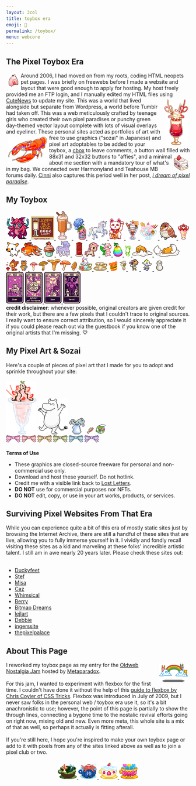 ```yaml
---
layout: 3col
title: toybox era
emoji: 🧸
permalink: /toybox/
menu: webcore
---
```


<div class="container" style="image-rendering: pixelated;">
    <div class="toy-flex-item">
        <h2>The Pixel Toybox Era</h2>
        <img src="/graphics/toy/cakepink.gif" align="left" style="margin: 5px;" title="made by duckyfeet, linked below">Around 2006, I had moved on from my roots, coding HTML neopets pet pages. I was briefly on freewebs before I made a website and layout that were good enough to apply for hosting. My host freely provided me an FTP login, and I manually edited my HTML files using <a target="_blank" href="https://cutephp.com">CuteNews</a><img src="/graphics/toy/soda1b.gif" align="right" style="margin: 5px;" title="made by jo of Whimsical!, linked below"> to update my site. This was a world that lived alongside but separate from Wordpress, a world before Tumblr had taken off. This was a web meticulously crafted by teenage girls who created their own pixel paradises or punchy green day-themed vector layout complete with lots of visual overlays and eyeliner. These personal sites acted as portfolios of art with <img src="/graphics/toy/harbortaffy_lobster.gif" align="left" style="margin: 5px;" title="made by Bitmap Dreams, linked below">free to use graphics ("sozai" in Japanese) and pixel art adoptables to be added to your toybox, a <a target="_blank" href="https://www.cbox.ws/">cbox</a> to leave comments, a button wall filled with 88x31 and 32x32 buttons to "affies", and a minimal <img src="/graphics/toy/nyan_strawbshort.gif" align="right" style="margin: 5px;" title="made by lejlart, linked below">about me section with a mandatory tour of what's in my bag. We connected over Harmonyland and Teahouse MB forums daily. <a target="_blank" href="https://cinni.net/">Cinni</a> also captures this period well in her post, <a target="_blank" href="https://zine.yesterweb.org/issue-00/index.php?page=8"><i>i dream of pixel paradise</i></a>.
    </div>
    <div class="toy-flex-item">
        <h2>My Toybox</h2>
        <div class="noext">
            <a target="_blank" href="https://creaturesinsi.de/">
                <img src="/graphics/toy/004_vespia_alastin.png" title="This is Serelia, a one-of-a-kind Vespia creature I've adopted from Creatures Inside">
            </a>
            <a target="_blank" href="https://xandra.cc/">
                <img src="/graphics/toy/happy-new-year-xandra-gift.gif" title="A new years 2024 pixel from Xandra">
            </a>
            <a target="_blank" href="https://www.deviantart.com/king-lulu-deer">
                <img src="/graphics/toy/psl_kingluludeer.gif"/>
            </a>
            <a target="_blank" href="https://www.lejlart.com/apple.html">
                <img src="/graphics/toy/lacroixhydrangea.gif">
            </a>
            <a target="_blank" href="https://www.lejlart.com/apple.html">
                <img src="/graphics/toy/unipix2.gif"/>
            </a>
            <a target="_blank" href="https://pixels.heylouise.space/">
                <img src="/graphics/toy/50-maneki-neko1.png">
            </a>
            <a target="_blank" href="https://www.lejlart.com/apple.html">
                <img src="/graphics/toy/nyan_sundae.gif">
            </a>
            <a target="_blank" href="https://web.archive.org/web/20061013174801/http://www.scribbleland.net/">
                <img src="/graphics/toy/parfait_scribbleland.gif">
            </a>
            <a target="_blank" href="http://pokyaron.fc2web.com/sozai.htm">
                <img src="/graphics/toy/bird1.gif">
            </a>
            <a target="_blank" href="https://web.archive.org/web/20160413180923/http://mooncat.official.jp/material/sweets.php">
                <img src="/graphics/toy/parfait2.png">
            </a>
            <a target="_blank" href="http://mes.fc2web.com/">
                <img src="/graphics/toy/smalldog1.gif">
            </a>
            <a target="_blank" href="https://www.lejlart.com/apple.html">
                <img src="/graphics/toy/goldfish1.gif">
            </a>
            <a target="_blank" href="https://www.lejlart.com/apple.html">
                <img src="/graphics/toy/cupc3.gif">
            </a>
            <a target="_blank" href="https://www.lejlart.com/apple.html">
                <img src="/graphics/toy/meltycornpixel.gif">
            </a>
            <a target="_blank" href="http://whimsical.heartette.net/">
                <img src="/graphics/toy/mail.gif">
            </a>
            <a target="_blank" href="https://www.lejlart.com/apple.html">
                <img src="/graphics/toy/toki_dolce.gif">
            </a>
            <a target="_blank" href="https://www.lejlart.com/apple.html">
                <img src="/graphics/toy/candychan.gif">
            </a>
            <a target="_blank" href="https://www.lejlart.com/apple.html">
                <img src="/graphics/toy/negg_rainbow.gif">
            </a>
            <a target="_blank" href="https://archive.sudomemo.net/">
                <img src="/graphics/toy/frog.gif">
            </a>
            <a target="_blank" href="https://www.lejlart.com/apple.html">
                <img src="/graphics/toy/gudetama_blanket.gif">
            </a>
            <a target="_blank" href="https://www.lejlart.com/apple.html">
                <img src="/graphics/toy/gudetama_hideegg.gif">
            </a>
            <a target="_blank" href="http://cute.lolipop.jp/hotchoco.html">
                <img src="/graphics/toy/bambi.gif"/>
            </a>
            <a target="_blank" href="https://blanketfort.neocities.org/">
                <img src="/graphics/toy/mail bear.gif"/>
            </a>
            <a target="_blank" href="https://www.deviantart.com/king-lulu-deer">
                <img src="/graphics/toy/mushroomjiggle_kingluludeer.gif"/>
            </a>
            <a target="_blank" href="https://www.lejlart.com/apple.html">
                <img src="/graphics/toy/bun_tearose.gif">
            </a>
            <a target="_blank" href="https://www.lejlart.com/apple.html">
                <img src="/graphics/toy/tcup8pastelylwblue.png">
            </a>
            <img src="/graphics/toy/burgerbounce.gif" title="If you know where this came from, please send me the link! I don't think it's from http://mirukuma.blogspot.com/p/sozai.html because they sadly stole and slightly recolored a ton of Scribbleland's pixels."/>
            <a target="_blank" href="http://sorahana.ciao.jp/">
                <img src="/graphics/toy/bee.gif">
            </a>
            <a target="_blank" href="https://ac.kuchiki.net/">
                <img src="/graphics/toy/saharah.gif" title="pixel friends | Saharah"/>
                <img src="/graphics/toy/tia.gif" title="pixel friends | Tia" />
                <img src="/graphics/toy/snowman.gif" title="pixel friends | Snowman"/>
            </a>
            <br>
            <a target="_blank" href="https://www.deviantart.com/king-lulu-deer">
                <img src="/graphics/toy/star_tarot_kingluludeer.gif"/> 
                <img src="/graphics/toy/wheeloffortune_tarot_kingluludeer.gif"/> 
                <img src="/graphics/toy/sun_tarot_kingluludeer.gif"/> 
                <img src="/graphics/toy/devil_tarot_kingluludeer.gif"/>
            </a>
            <br>
            <b>credit disclaimer</b>: whenever possible, original creators are given credit for their work, but there are a few pixels that I couldn't trace to original sources. I really want to ensure correct attribution, so I would sincerely appreciate it if you could please reach out via the guestbook if you know one of the original artists that I'm missing. &#9825;
        </div>
    </div>
    <div class="toy-flex-item">
        <h2>My Pixel Art & Sozai</h2>
        Here's a couple of pieces of pixel art that I made for you to adopt and sprinkle throughout your site: 
        <br>
        <br>
        <img src="/graphics/adoptables/parfait.png">
        <img src="/graphics/adoptables/dancing-moomin-lostletters.png" title="Note: I do not claim ownership of Moomin, I just drew him because he's the best boy">
        <img src="/graphics/adoptables/flowers-pitcher.png">
        <img src="/graphics/adoptables/tama_rocket_lost_letters.png" alt="a yellow dome with two blue windows emerges from a red space ship with fire emerging from the left side">
        <img src="/graphics/adoptables/tama_planet_lost_letters.png" alt="a green sleeping tamagotchi planet with a drop of drool emerging from the mouth with a cloud in the upper right">
        <br>
        <img src="/graphics/adoptables/bow-pink-lostletters.png">
        <img src="/graphics/adoptables/bow-blush-lostletters.png">
        <img src="/graphics/adoptables/bow-gold-lostletters.png">
        <img src="/graphics/adoptables/bow-matcha-lostletters.png">
        <img src="/graphics/adoptables/bow-seafoam-lostletters.png">
        <img src="/graphics/adoptables/bow-purple-lostletters.png">
        <br>
        <br>
        <b>Terms of Use</b>
        <ul>
            <li>These graphics are closed-source freeware for personal and non-commercial use only.
            </li>
            <li>Download and host these yourself. Do not hotlink.
            </li>
            <li>Credit me with a visible link back to <a href="https://lostletters.neocities.org/">Lost Letters</a>.
            </li>
            <li><b>DO NOT</b> use for commercial purposes nor NFTs.
            </li>
            <li><b>DO NOT</b> edit, copy, or use in your art works, products, or services.</li>
        </ul>
    </div>
    <div class="toy-flex-item">
        <h2>Surviving Pixel Websites From That Era</h2>
        While you can experience quite a bit of this era of mostly static sites just by browsing the Internet Archive, there are still a handful of these sites that are live, allowing you to fully immerse yourself in it. I vividly and fondly recall visiting these sites as a kid and marveling at these folks' incredible artistic talent. I still am in awe nearly 20 years later. Please check these sites out:
        <br>
        <br>
        <ul>
            <li><a target="_blank" href="https://www.jellyfishforest.com/duckyfeet/">Duckyfeet</a></li>
            <li><a target="_blank" href="https://www.mooncandy.net/stef/">Stef</a></li>
            <li><a target="_blank" href="http://misa.phoophie.com/home.html">Misa</a></li>
            <li><a target="_blank" href="http://caz.pausedlife.com/homepage.html">Caz</a></li>
            <li><a target="_blank" href="http://whimsical.heartette.net/">Whimsical</a></li>
            <li><a target="_blank" href="http://berry.heartette.net/">Berry</a></li>
            <li><a target="_blank" href="https://www.lastsecret.net/bitmapdreams/">Bitmap Dreams</a></li>
            <li><a target="_blank" href="https://www.lejlart.com/apple.html">lejlart</a></li>
            <li><a target="_blank" href="http://individual.utoronto.ca/debbie_lo/index.html">Debbie</a></li>
            <li><a target="_blank" href="http://pixels.ingerssite.de/">ingerssite</a></li>
            <li><a target="_blank" href="https://thepixelpalace.forumotion.com/">thepixelpalace</a></li>
        </ul>
    </div>
    <div class="toy-flex-item">
        <h2>About This Page</h2>
        <img src="/graphics/toy/forest3.gif" align="right" style="margin: 5px;" title="made by duckyfeet, linked below">
        I reworked my toybox page as my entry for the <a target="_blank" href="https://itch.io/jam/oldweb-nostalgia-jam">Oldweb Nostalgia Jam</a> hosted by <a target="_blank" href="https://metaparadox.neocities.org/">Metaparadox</a>. 
        <br>
        <br>
        For this jam, I wanted to experiment with flexbox for the first time. I couldn't have done it without the help of this <a target="_blank" href="https://css-tricks.com/snippets/css/a-guide-to-flexbox/">guide to flexbox by Chris Coyier of CSS Tricks</a>. Flexbox was introduced in July of 2009, but I never saw folks in the personal web / toybox era use it, so it's a bit anachronistic to use; however, the point of this page is partially to show the through lines, connecting a bygone time to the nostalic revival efforts going on right now, mixing old and new. Even more meta, this whole site is a mix of that as well, so perhaps it actually is fitting afterall.
        <br>
        <br>
        If you're still here, I hope you're inspired to make your own toybox page or add to it with pixels from any of the sites linked above as well as to join a pixel club or two.
        <br>
        <br>
        <center>
            <a href="/afternoontea/">
                <img src="/graphics/teahouse/teacup/mush-lostletters.png" title="tastes a bit earthy - made by Lost Letters"/>
            </a>
            <a href="/afternoontea/">
                <img src="/graphics/teahouse/teacup/takoonsen-lostletters.png" title="tastes like salt water - made by Lost Letters"/>
            </a>
                <a href="/afternoontea/">
            <img src="/graphics/teahouse/teacup/shortcake-lostletters.png" title="tastes like strawberry shortcake - made by Lost Letters"/>
            </a>
            <a href="/afternoontea/">
                <img src="/graphics/teahouse/teacup/lostletters-panpride.gif" title="tastes like pan pride - made by Lost Letters"/>
            </a>
        </center>
    </div>
</div>

